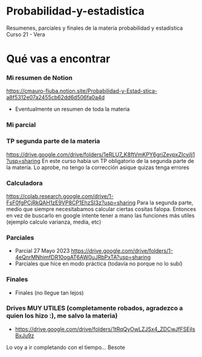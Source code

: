# Probabilidad-y-estadistica
Resumenes, parciales y finales de la materia probabilidad y estadística
Curso 21 - Vera

# Qué vas a encontrar
### Mi resumen de Notion
https://cmauro-fiuba.notion.site/Probabilidad-y-Estad-stica-a8f5312e07a2455cb62dd6d506fa0a4d 
- Eventualmente un resumen de toda la materia
### Mi parcial
### TP segunda parte de la materia
https://drive.google.com/drive/folders/1eRLU7_K8ftVmKPY6grjZevpxZIcyjlj1?usp=sharing
En este curso había un TP obligatorio de la segunda parte de la materia. Lo aprobe, no tengo la corrección
asique quizas tenga errores
### Calculadora
https://colab.research.google.com/drive/1-FsF0fgPCjRkQAH1zE9VP8CP1EhzSI3z?usp=sharing
Para la segunda parte, medio que siempre necesitabamos calcular ciertas cositas falopa. Entonces en vez de buscarlo en google
intente tener a mano las funciones más utiles (ejemplo calculo varianza, media, etc)
### Parciales
- Parcial 27 Mayo 2023 
https://drive.google.com/drive/folders/1-4eQnrMNhimfDR10ogAT6AW0uJRbPxTA?usp=sharing
- Parciales que hice en modo práctica (todavía no porque no lo subí) 
### Finales
- Finales (no llegue tan lejos)
### Drives MUY UTILES (completamente robados, agradezco a quien los hizo :), me salvo la materia)
- https://drive.google.com/drive/folders/1tRqQyOwLZJSx4_ZDCwJfFSEjIsBxJu9z

Lo voy a ir completando con el tiempo... 
Besote
